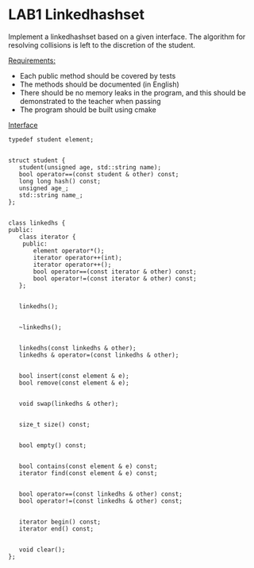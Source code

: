 # LAB1 Linkedhashset
Implement a linkedhashset based on a given interface. The algorithm for resolving collisions is left to the discretion of the student.

<u>Requirements:</u>

*  Each public method should be covered by tests
*  The methods should be documented (in English)
*  There should be no memory leaks in the program, and this should be demonstrated to the teacher when passing
*  The program should be built using cmake
  
<u>Interface</u>

```
typedef student element;


struct student {
   student(unsigned age, std::string name);
   bool operator==(const student & other) const;
   long long hash() const;
   unsigned age_;
   std::string name_;
};


class linkedhs {
public:
   class iterator {
    public:
       element operator*();
       iterator operator++(int);
       iterator operator++();
       bool operator==(const iterator & other) const;
       bool operator!=(const iterator & other) const;
   };


   linkedhs();


   ~linkedhs();


   linkedhs(const linkedhs & other);
   linkedhs & operator=(const linkedhs & other);


   bool insert(const element & e);
   bool remove(const element & e);


   void swap(linkedhs & other);


   size_t size() const;


   bool empty() const;


   bool contains(const element & e) const;
   iterator find(const element & e) const;


   bool operator==(const linkedhs & other) const;
   bool operator!=(const linkedhs & other) const;


   iterator begin() const;
   iterator end() const;


   void clear();
};
```
